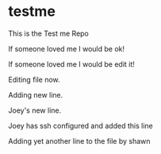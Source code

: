 # testme
This is the Test me Repo

If someone loved me I would be ok!

If someone loved me I would be edit it!

Editing file now.

Adding new line.

Joey's new line.

Joey has ssh configured and added this line

Adding yet another line to the file by shawn

